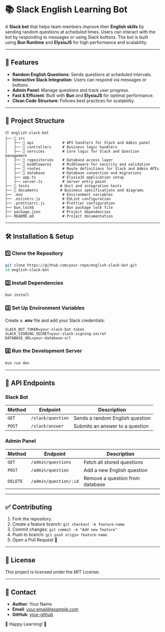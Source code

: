 # 📚 Slack English Learning Bot

A **Slack bot** that helps team members improve their **English skills** by sending random questions at scheduled times. Users can interact with the bot by responding to messages or using Slack buttons. The bot is built using **Bun Runtime** and **ElysiaJS** for high performance and scalability.

---

## 🚀 Features
- **Random English Questions**: Sends questions at scheduled intervals.
- **Interactive Slack Integration**: Users can respond via messages or buttons.
- **Admin Panel**: Manage questions and track user progress.
- **Fast & Efficient**: Built with **Bun** and **ElysiaJS** for optimal performance.
- **Clean Code Structure**: Follows best practices for scalability.

---

## 📂 Project Structure
```
📦 english-slack-bot
├── 📂 src
│   ├── 📂 api             # API handlers for Slack and Admin panel
│   ├── 📂 controllers     # Business logic handlers
│   ├── 📂 services        # Core logic for Slack and Question management
│   ├── 📂 repositories    # Database access layer
│   ├── 📂 middlewares     # Middleware for security and validation
│   ├── 📂 routes          # Route definitions for Slack and Admin APIs
│   ├── 📂 database        # Database connection and migrations
│   ├── app.ts            # ElysiaJS application setup
│   ├── server.ts         # Server entry point
├── 📂 tests              # Unit and integration tests
├── 📂 documents          # Business specifications and diagrams
├── .env                  # Environment variables
├── .eslintrc.js          # ESLint configuration
├── .prettierrc.js        # Prettier configuration
├── bun.lockb             # Bun package lock file
├── package.json          # Project dependencies
├── README.md             # Project documentation
```

---

## 🛠️ Installation & Setup

### 1️⃣ Clone the Repository
```sh
git clone https://github.com/your-repo/english-slack-bot.git
cd english-slack-bot
```

### 2️⃣ Install Dependencies
```sh
bun install
```

### 3️⃣ Set Up Environment Variables
Create a **.env** file and add your Slack credentials:
```
SLACK_BOT_TOKEN=your-slack-bot-token
SLACK_SIGNING_SECRET=your-slack-signing-secret
DATABASE_URL=your-database-url
```

### 4️⃣ Run the Development Server
```sh
bun run dev
```

---

## 🎯 API Endpoints

### Slack Bot
| Method | Endpoint         | Description                     |
|--------|----------------|--------------------------------|
| `GET`  | `/slack/question` | Sends a random English question |
| `POST` | `/slack/answer`   | Submits an answer to a question |

### Admin Panel
| Method | Endpoint          | Description                         |
|--------|------------------|-------------------------------------|
| `GET`  | `/admin/questions` | Fetch all stored questions         |
| `POST` | `/admin/question`  | Add a new English question         |
| `DELETE` | `/admin/question/:id` | Remove a question from database |

---

## ✅ Contributing
1. Fork the repository.
2. Create a feature branch: `git checkout -b feature-name`
3. Commit changes: `git commit -m "Add new feature"`
4. Push to branch: `git push origin feature-name`
5. Open a Pull Request 🚀

---

## 📜 License
This project is licensed under the MIT License.

---

## 🔗 Contact
- **Author**: Your Name
- **Email**: your.email@example.com
- **GitHub**: [your-github](https://github.com/your-github)

🚀 Happy Learning! 🎉

